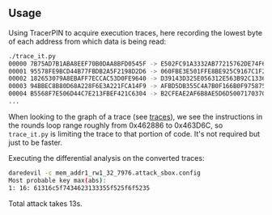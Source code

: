 Usage
-----


Using TracerPIN to acquire execution traces, here recording the lowest byte of each address from which data is being read:

```bash
./trace_it.py
00000 7B75AD7B1ABA8EEF70B0DAA8BFD0545F -> E502FC91A3332AB77215762DE74F6DB3
00001 95578FE9BCD44B77FBDB2A5F2198D2D6 -> 060FBE3E501FFE8BE925C9167C1F2476
00002 182653079A8EBAFF7ECCAC53D0FE9640 -> D39143D325E056312E563B92C1336FB8
00003 94BBEC8B80D68A228F6E3A221FCA14F9 -> AFBD5DB355C4A7B0F166B0F975875DC5
00004 B5568F7E506D44C7E213FBEF421C6304 -> B2CFEAE2AF6B8AE5D6D5007170370312
...
```

When looking to the graph of a trace (see [traces](../traces)), we see the instructions in the rounds loop range roughly from 0x462886 to 0x463D6C, so ```trace_it.py``` is limiting the trace to that portion of code. It's not required but just to be faster.

Executing the differential analysis on the converted traces:

```bash
daredevil -c mem_addr1_rw1_32_7976.attack_sbox.config
Most probable key max(abs):
1: 16: 61316c5f7434623133355f525f6f5235
```

Total attack takes 13s.
